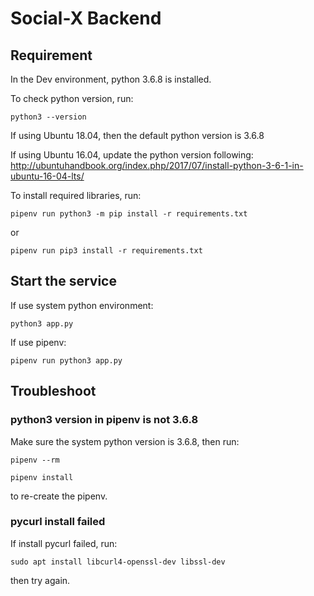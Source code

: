 # Social-X Backend

## Requirement

In the Dev environment, python 3.6.8 is installed.

To check python version, run:

``python3 --version``

If using Ubuntu 18.04, then the default python version is 3.6.8

If using Ubuntu 16.04, update the python version following: http://ubuntuhandbook.org/index.php/2017/07/install-python-3-6-1-in-ubuntu-16-04-lts/

To install required libraries, run:

``pipenv run python3 -m pip install -r requirements.txt``

or

``pipenv run pip3 install -r requirements.txt``


## Start the service

If use system python environment:

``python3 app.py``

If use pipenv:

``pipenv run python3 app.py``

## Troubleshoot

### python3 version in pipenv is not 3.6.8

Make sure the system python version is 3.6.8, then run:

``pipenv --rm``

``pipenv install``

to re-create the pipenv.

### pycurl install failed

If install pycurl failed, run:

``sudo apt install libcurl4-openssl-dev libssl-dev``

then try again.
